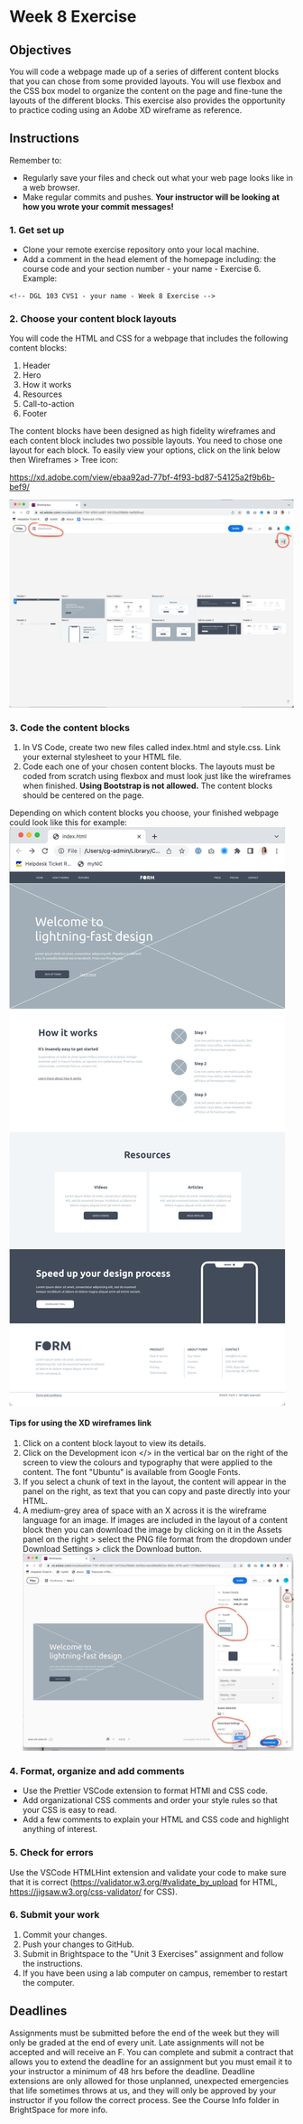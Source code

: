 # Week 8 Exercise

## Objectives
You will code a webpage made up of a series of different content blocks that you can chose from some provided layouts. You will use flexbox and the CSS box model to organize the content on the page and fine-tune the layouts of the different blocks. This exercise also provides the opportunity to practice coding using an Adobe XD wireframe as reference.

## Instructions
Remember to:
* Regularly save your files and check out what your web page looks like in a web browser.
* Make regular commits and pushes. **Your instructor will be looking at how you wrote your commit messages!**
### 1. Get set up
* Clone your remote exercise repository onto your local machine.
* Add a comment in the head element of the homepage including: the course code and your section number - your name - Exercise 6. Example:
```
<!-- DGL 103 CVS1 - your name - Week 8 Exercise -->
```
### 2. Choose your content block layouts
You will code the HTML and CSS for a webpage that includes the following content blocks:
1. Header
2. Hero
3. How it works
4. Resources
5. Call-to-action
6. Footer

The content blocks have been designed as high fidelity wireframes and each content block includes two possible layouts. You need to chose one layout for each block. To easily view your options, click on the link below then Wireframes > Tree icon:

https://xd.adobe.com/view/ebaa92ad-77bf-4f93-bd87-54125a2f9b6b-bef9/ 

![Image of sample webpage](images/wireframes.png)

### 3. Code the content blocks
1. In VS Code, create two new files called index.html and style.css. Link your external stylesheet to your HTML file. 
2. Code each one of your chosen content blocks. The layouts must be coded from scratch using flexbox and must look just like the wireframes when finished. **Using Bootstrap is not allowed.** The content blocks should be centered on the page.

Depending on which content blocks you choose, your finished webpage could look like this for example:
![Image of sample webpage](images/example.png)

#### Tips for using the XD wireframes link
1. Click on a content block layout to view its details. 
2. Click on the Development icon </> in the vertical bar on the right of the screen to view the colours and typography that were applied to the content. The font "Ubuntu" is available from Google Fonts. 
3. If you select a chunk of text in the layout, the content will appear in the panel on the right, as text that you can copy and paste directly into your HTML.
4. A medium-grey area of space with an X across it is the wireframe language for an image. If images are included in the layout of a content block then you can download the image by clicking on it in the Assets panel on the right > select the PNG file format from the dropdown under Download Settings > click the Download button.
![Image of sample webpage](images/assets.png)

### 4. Format, organize and add comments 
* Use the Prettier VSCode extension to format HTMl and CSS code.
* Add organizational CSS comments and order your style rules so that your CSS is easy to read.
* Add a few comments to explain your HTML and CSS code and highlight anything of interest.

### 5. Check for errors
Use the VSCode HTMLHint extension and validate your code to make sure that it is correct (https://validator.w3.org/#validate_by_upload for HTML, https://jigsaw.w3.org/css-validator/ for CSS).

### 6. Submit your work
1. Commit your changes.
2. Push your changes to GitHub. 
3. Submit in Brightspace to the "Unit 3 Exercises" assignment and follow the instructions. 
4. If you have been using a lab computer on campus, remember to restart the computer.

## Deadlines
Assignments must be submitted before the end of the week but they will only be graded at the end of every unit. Late assignments will not be accepted and will receive an F. You can complete and submit a contract that allows you to extend the deadline for an assignment but you must email it to your instructor a minimum of 48 hrs before the deadline. Deadline extensions are only allowed for those unplanned, unexpected emergencies that life sometimes throws at us, and they will only be approved by your instructor if you follow the correct process. See the Course Info folder in BrightSpace for more info.